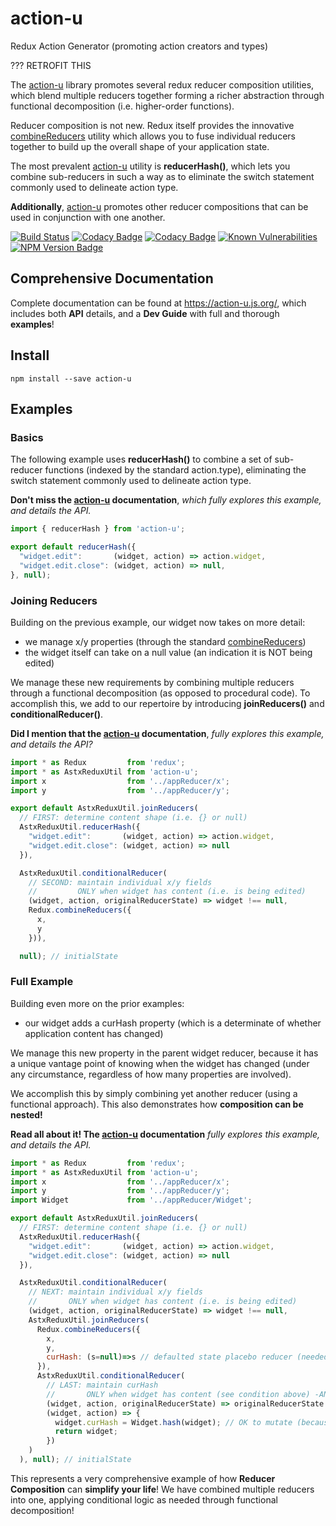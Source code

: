 # action-u
Redux Action Generator (promoting action creators and types)

??? RETROFIT THIS

The [action-u] library promotes several redux reducer
composition utilities, which blend multiple reducers together forming
a richer abstraction through functional decomposition
(i.e. higher-order functions).

Reducer composition is not new.  Redux itself provides the innovative
[combineReducers](http://redux.js.org/docs/api/combineReducers.html)
utility which allows you to fuse individual reducers together to build
up the overall shape of your application state.

The most prevalent [action-u] utility is **reducerHash()**,
which lets you combine sub-reducers in such a way as to eliminate
the switch statement commonly used to delineate action type.  

**Additionally**, [action-u] promotes other reducer compositions that
can be used in conjunction with one another.

<!--- Badges for CI Builds ---> 
[![Build Status](https://travis-ci.org/KevinAst/action-u.svg?branch=master)](https://travis-ci.org/KevinAst/action-u)
[![Codacy Badge](https://api.codacy.com/project/badge/Grade/ab82e305bb24440281337ca3a1a732c0)](https://www.codacy.com/app/KevinAst/action-u?utm_source=github.com&amp;utm_medium=referral&amp;utm_content=KevinAst/action-u&amp;utm_campaign=Badge_Grade)
[![Codacy Badge](https://api.codacy.com/project/badge/Coverage/ab82e305bb24440281337ca3a1a732c0)](https://www.codacy.com/app/KevinAst/action-u?utm_source=github.com&amp;utm_medium=referral&amp;utm_content=KevinAst/action-u&amp;utm_campaign=Badge_Coverage)
[![Known Vulnerabilities](https://snyk.io/test/github/kevinast/action-u/badge.svg)](https://snyk.io/test/github/kevinast/action-u)
[![NPM Version Badge](https://img.shields.io/npm/v/action-u.svg)](https://www.npmjs.com/package/action-u)

## Comprehensive Documentation

Complete documentation can be found at
https://action-u.js.org/, which includes both **API** details,
and a **Dev Guide** with full and thorough **examples**!


## Install

```shell
npm install --save action-u
```


## Examples

### Basics

The following example uses **reducerHash()** to combine a set of
sub-reducer functions (indexed by the standard action.type),
eliminating the switch statement commonly used to delineate action
type.

**Don't miss the [action-u] documentation**, *which fully explores
this example, and details the API.*

```js
import { reducerHash } from 'action-u';

export default reducerHash({
  "widget.edit":       (widget, action) => action.widget,
  "widget.edit.close": (widget, action) => null,
}, null);
```


### Joining Reducers

Building on the previous example, our widget now takes on more detail:
 - we manage x/y properties (through the standard
   [combineReducers](http://redux.js.org/docs/api/combineReducers.html))
 - the widget itself can take on a null value (an indication it is NOT
   being edited)

We manage these new requirements by combining multiple reducers
through a functional decomposition (as opposed to procedural code).
To accomplish this, we add to our repertoire by introducing
**joinReducers()** and **conditionalReducer()**.

**Did I mention that the [action-u] documentation**, *fully explores
this example, and details the API?*

```js
import * as Redux         from 'redux';
import * as AstxReduxUtil from 'action-u';
import x                  from '../appReducer/x';
import y                  from '../appReducer/y';

export default AstxReduxUtil.joinReducers(
  // FIRST: determine content shape (i.e. {} or null)
  AstxReduxUtil.reducerHash({
    "widget.edit":       (widget, action) => action.widget,
    "widget.edit.close": (widget, action) => null
  }),

  AstxReduxUtil.conditionalReducer(
    // SECOND: maintain individual x/y fields
    //         ONLY when widget has content (i.e. is being edited)
    (widget, action, originalReducerState) => widget !== null,
    Redux.combineReducers({
      x,
      y
    })),

  null); // initialState
```

### Full Example

Building even more on the prior examples:
 - our widget adds a curHash property (which is a determinate of
   whether application content has changed)

We manage this new property in the parent widget reducer, because it
has a unique vantage point of knowing when the widget has changed
(under any circumstance, regardless of how many properties are
involved).

We accomplish this by simply combining yet another reducer (using a
functional approach).  This also demonstrates how **composition can be
nested!**

**Read all about it!  The [action-u] documentation** *fully explores
this example, and details the API.*

```js
import * as Redux         from 'redux';
import * as AstxReduxUtil from 'action-u';
import x                  from '../appReducer/x';
import y                  from '../appReducer/y';
import Widget             from '../appReducer/Widget';

export default AstxReduxUtil.joinReducers(
  // FIRST: determine content shape (i.e. {} or null)
  AstxReduxUtil.reducerHash({
    "widget.edit":       (widget, action) => action.widget,
    "widget.edit.close": (widget, action) => null
  }),

  AstxReduxUtil.conditionalReducer(
    // NEXT: maintain individual x/y fields
    //       ONLY when widget has content (i.e. is being edited)
    (widget, action, originalReducerState) => widget !== null,
    AstxReduxUtil.joinReducers(
      Redux.combineReducers({
        x,
        y,
        curHash: (s=null)=>s // defaulted state placebo reducer (needed by combineReducers())
      }),
      AstxReduxUtil.conditionalReducer(
        // LAST: maintain curHash
        //       ONLY when widget has content (see condition above) -AND- has changed
        (widget, action, originalReducerState) => originalReducerState !== widget,
        (widget, action) => {
          widget.curHash = Widget.hash(widget); // OK to mutate (because of changed instance)
          return widget;
        })
    )
  ), null); // initialState
```

This represents a very comprehensive example of how **Reducer
Composition** can **simplify your life**!  We have combined multiple
reducers into one, applying conditional logic as needed through
functional decomposition!


[action-u]: https://action-u.js.org/
